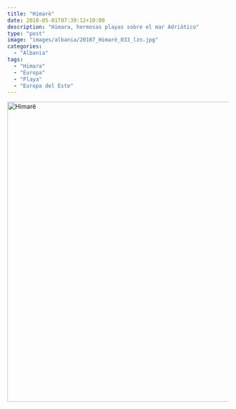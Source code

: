 ```yaml
---
title: "Himarë"
date: 2018-05-01T07:39:12+10:00
description: "Himara, hermosas playas sobre el mar Adriático"
type: "post"
image: "images/albania/20107_Himarë_033_lzn.jpg"
categories: 
  - "Albania"
tags:
  - "Himara"
  - "Europa"
  - "Playa"
  - "Europa del Este"
---
```


<a data-flickr-embed="true" data-header="true" data-footer="true"  href="https://www.flickr.com/photos/144447981@N03/albums/72157699365524760" title="Himarë"><img src="https://farm5.staticflickr.com/4895/32704127268_16588bb0f4_o.jpg" width="1024" height="683" alt="Himarë"></a><script async src="//embedr.flickr.com/assets/client-code.js" charset="utf-8"></script>
